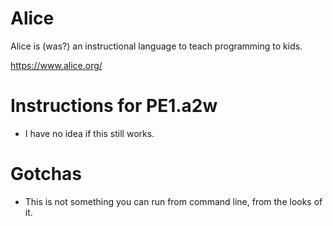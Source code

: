 # Alice

Alice is (was?) an instructional language to teach programming to kids.

https://www.alice.org/

# Instructions for PE1.a2w

* I have no idea if this still works.

# Gotchas

* This is not something you can run from command line, from the looks of it.

